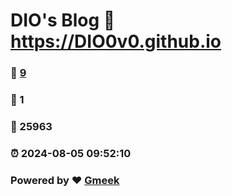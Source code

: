 # DIO's Blog :link: https://DIO0v0.github.io 
### :page_facing_up: [9](https://DIO0v0.github.io/tag.html) 
### :speech_balloon: 1 
### :hibiscus: 25963 
### :alarm_clock: 2024-08-05 09:52:10 
### Powered by :heart: [Gmeek](https://github.com/Meekdai/Gmeek)
